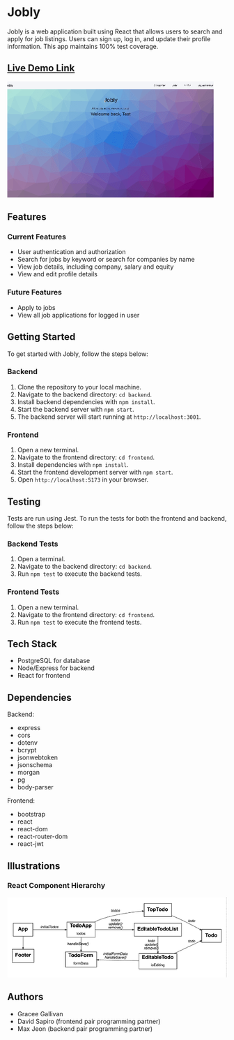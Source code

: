 # Jobly

Jobly is a web application built using React that allows users to search and apply for job listings. Users can sign up, log in, and update their profile information.
This app maintains 100% test coverage.

## [Live Demo Link](https://jobz4u.surge.sh/)

![Jobly Demo](frontend/public/jobly-demo.gif)


## Features

### Current Features
- User authentication and authorization
- Search for jobs by keyword or search for companies by name
- View job details, including company, salary and equity
- View and edit profile details

### Future Features
- Apply to jobs
- View all job applications for logged in user

## Getting Started

To get started with Jobly, follow the steps below:

### Backend

1. Clone the repository to your local machine.
2. Navigate to the backend directory: `cd backend`.
3. Install backend dependencies with `npm install`.
4. Start the backend server with `npm start`.
5. The backend server will start running at `http://localhost:3001`.

### Frontend

1. Open a new terminal.
2. Navigate to the frontend directory: `cd frontend`.
3. Install dependencies with `npm install`.
4. Start the frontend development server with `npm start`.
5. Open `http://localhost:5173` in your browser.

## Testing
Tests are run using Jest. To run the tests for both the frontend and backend, follow the steps below:

### Backend Tests
1. Open a terminal.
2. Navigate to the backend directory: `cd backend`.
3. Run `npm test` to execute the backend tests.

### Frontend Tests
1. Open a new terminal.
2. Navigate to the frontend directory: `cd frontend`.
3. Run `npm test` to execute the frontend tests.


## Tech Stack

- PostgreSQL for database
- Node/Express for backend
- React for frontend

## Dependencies

Backend:
- express
- cors
- dotenv
- bcrypt
- jsonwebtoken
- jsonschema
- morgan
- pg
- body-parser

Frontend:
- bootstrap
- react
- react-dom
- react-router-dom
- react-jwt


## Illustrations
### React Component Hierarchy

![Jobly React Component Hierarchy](frontend/public/jobly-React_Component_Diagram.png)


## Authors

- Gracee Gallivan
- David Sapiro (frontend pair programming partner)
- Max Jeon (backend pair programming partner)
